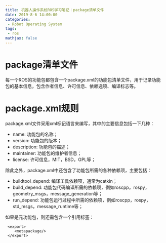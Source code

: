 ```yaml
---
title: 机器人操作系统ROS学习笔记：package清单文件
date: 2019-8-6 14:00:00
categories:
 - Robot Operating System
tags: 
 - ros
mathjax: false
---
```


# package清单文件

每一个ROS的功能包都包含一个package.xml的功能包清单文件，用于记录功能包的基本信息，包含作者信息、许可信息、依赖选项、编译标志等。

# package.xml规则

package.xml文件采用xml标记语言来编写，其中的主要信息包括一下几种：

- name: 功能包的名称；
- version: 功能包的版本；
- description: 功能包的描述；
- maintainer: 功能包的维护者信息；
- license: 许可信息，MIT，BSD，GPL等；

除此之外，package.xml中还包含了功能包所需的各种依赖项，主要包括：

- buildtool_depend: 编译工具依赖项，通常为catkin；
- build_depend: 功能包代码编译所需的依赖项，例如roscpp，rospy，geometry_msgs，message_generation等；
- run_depend: 功能包运行过程中所需的依赖项，例如roscpp，rospy，std_msgs，message_runtime等；

如果是元功能包，则还需包含一个引用标签：

```
 <export>
    <metapackage/>
 </export>
```
